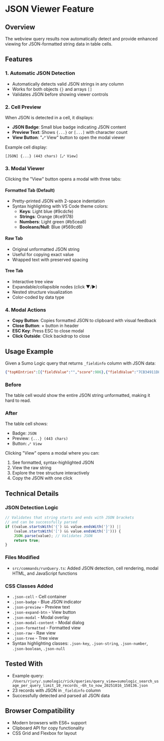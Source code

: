 # JSON Viewer Feature

## Overview
The webview query results now automatically detect and provide enhanced viewing for JSON-formatted string data in table cells.

## Features

### 1. Automatic JSON Detection
- Automatically detects valid JSON strings in any column
- Works for both objects `{}` and arrays `[]`
- Validates JSON before showing viewer controls

### 2. Cell Preview
When JSON is detected in a cell, it displays:
- **JSON Badge**: Small blue badge indicating JSON content
- **Preview Text**: Shows `{...}` or `[...]` with character count
- **View Button**: "⤢ View" button to open the modal viewer

Example cell display:
```
[JSON] {...} (443 chars) [⤢ View]
```

### 3. Modal Viewer
Clicking the "View" button opens a modal with three tabs:

#### Formatted Tab (Default)
- Pretty-printed JSON with 2-space indentation
- Syntax highlighting with VS Code theme colors:
  - **Keys**: Light blue (#9cdcfe)
  - **Strings**: Orange (#ce9178)
  - **Numbers**: Light green (#b5cea8)
  - **Booleans/Null**: Blue (#569cd6)

#### Raw Tab
- Original unformatted JSON string
- Useful for copying exact value
- Wrapped text with preserved spacing

#### Tree Tab
- Interactive tree view
- Expandable/collapsible nodes (click ▼/▶)
- Nested structure visualization
- Color-coded by data type

### 4. Modal Actions
- **Copy Button**: Copies formatted JSON to clipboard with visual feedback
- **Close Button**: × button in header
- **ESC Key**: Press ESC to close modal
- **Click Outside**: Click backdrop to close

## Usage Example

Given a Sumo Logic query that returns `_fieldinfo` column with JSON data:

```json
{"topKEntries":[{"fieldValue":"","score":986},{"fieldValue":"7CB34911D894AB7F","score":1}]}
```

### Before
The table cell would show the entire JSON string unformatted, making it hard to read.

### After
The table cell shows:
- Badge: `JSON`
- Preview: `{...} (443 chars)`
- Button: `⤢ View`

Clicking "View" opens a modal where you can:
1. See formatted, syntax-highlighted JSON
2. View the raw string
3. Explore the tree structure interactively
4. Copy the JSON with one click

## Technical Details

### JSON Detection Logic
```javascript
// Validates that string starts and ends with JSON brackets
// and can be successfully parsed
if ((value.startsWith('{') && value.endsWith('}')) ||
    (value.startsWith('[') && value.endsWith(']'))) {
    JSON.parse(value); // Validates JSON
    return true;
}
```

### Files Modified
- `src/commands/runQuery.ts`: Added JSON detection, cell rendering, modal HTML, and JavaScript functions

### CSS Classes Added
- `.json-cell` - Cell container
- `.json-badge` - Blue JSON indicator
- `.json-preview` - Preview text
- `.json-expand-btn` - View button
- `.json-modal` - Modal overlay
- `.json-modal-content` - Modal dialog
- `.json-formatted` - Formatted view
- `.json-raw` - Raw view
- `.json-tree` - Tree view
- Syntax highlighting classes: `.json-key`, `.json-string`, `.json-number`, `.json-boolean`, `.json-null`

## Tested With
- Example query: `/Users/rjury/.sumologic/rick/queries/query_view=sumologic_search_usage_per_query_limit_10_records_-6h_to_now_20251016_150136.json`
- 23 records with JSON in `_fieldinfo` column
- Successfully detected and parsed all JSON data

## Browser Compatibility
- Modern browsers with ES6+ support
- Clipboard API for copy functionality
- CSS Grid and Flexbox for layout
